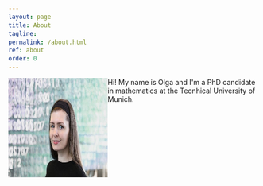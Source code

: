```yaml
---
layout: page
title: About
tagline: 
permalink: /about.html
ref: about
order: 0
---
```


<img align="left" src="assets/images/numbers14.jpg" width="200" height="200">
Hi! My name is Olga and I'm a PhD candidate in mathematics at the Tecnhical University of Munich.












<!---
[Go to the Home Page]({{ '/' | absolute_url }})
![image](/assets/images/numbers14.jpg)
-->

